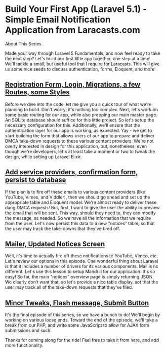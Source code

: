 # Build Your First App (Laravel 5.1) - Simple Email Notification Application from Laracasts.com

About This Series

Made your way through Laravel 5 Fundamentals, and now feel ready to take the next step? Let's build our first little app together, one step at a time! We'll tackle a small, but useful tool that I require for Laracasts. This will give us some nice seeds to discuss authentication, forms, Eloquent, and more!

## <a href="https://github.com/Iriarte81/NotificationSystem/commit/d0fd2e2b32606cb179cd52410ad55da3ef802e8f">Registration Form, Login, Migrations, a few Routes, some Styles</a>

Before we dive into the code, let me give you a quick tour of what we're planning to build. Don't worry; it's nothing too complex. Next, let's work on some basic routing for our app, while also prepping our main master page. An SQLite database should suffice for this little project. So let's setup the necessary configuration for this. Additionally, we'll ensure that the authentication layer for our app is working, as expected. Yay - we get to start building the form that allows users of our app to prepare and deliver DMCA take-down requests to these various content providers. We're not overly interested in design for this application, but, nonetheless, even though we're developers, let's at least take a moment or two to tweak the design, while setting up Laravel Elixir.


## <a href="https://github.com/Iriarte81/NotificationSystem/commit/5e3d09552b4267540860d76a4dc2c6e3394fdd1e">Add service providers, confirmation form, persist to database</a>

If the plan is to fire off these emails to various content providers (like YouTube, Vimeo, and Viddler), then we should go ahead and set up the appropriate table and Eloquent model. We're almost ready to deliver these dang DMCA requests! But, first, I want to give the user the ability to preview the email that will be sent. This way, should they need to, they can modify the message, as needed. So we have all the information that we require from the user. Let's now persist this data to a new "notices" table, so that the user may track the take-downs that they've fired off.


## <a href="https://github.com/Iriarte81/NotificationSystem/commit/839c10c9a448a8c3f25fc12414987789796d3004">Mailer, Updated Notices Screen</a>

Well, it's time to actually fire off these notifications to YouTube, Vimeo, etc. Let's review our options in this episode. One wonderful thing about Laravel is that it includes a number of drivers for its various components. Mail is no different. Let's use this lesson to setup Mandrill for our application. It's so easy! So far, the main "notices" overview page is simply returning JSON. We clearly don't want that, so let's provide a nice table display, sot that the user may track all of the take-down requests that they've filed. 


## <a href="https://github.com/Iriarte81/NotificationSystem/commit/5ef0bb3bff5a0cfc8f67f7df55b32d50fc43a2f7">Minor Tweaks, Flash message, Submit Button</a>

It's the final episode of this series, so we have a bunch to do! We'll begin by working on various loose ends. Toward the end of the episode, we'll take a break from our PHP, and write some JavaScript to allow for AJAX form submissions and such.

Thanks for coming along for the ride! Feel free to take it from here, and add more functionality.
